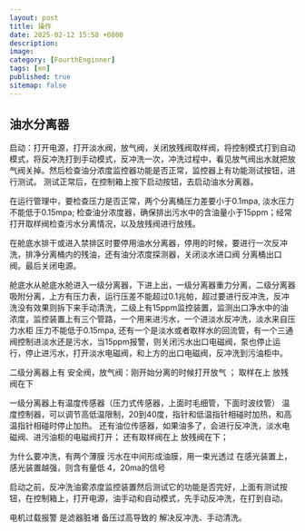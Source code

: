 ```yaml
---
layout: post
title: 操作
date: 2025-02-12 15:58 +0800
description:
image:
category: [FourthEnginner]
tags: [en]
published: true
sitemap: false
---
```




## 油水分离器

启动：打开电源，打开淡水阀，放气阀，关闭放残阀取样阀，将控制模式打到自动模式，将反冲洗打到手动模式，反冲洗一次，冲洗过程中，看见放气阀出水就把放气阀关掉。然后检查油分浓度监控器功能是否正常，监控器上有功能测试按钮，进行测试。 测试正常后，在控制箱上按下启动按钮，去启动油水分离器。

在运行管理中，要检查压力是否正常，两个分离桶压力差要小于0.1mpa, 淡水压力不能低于0.15mpa; 检查油分浓度器，确保排出污⽔中的含油量⼩于15ppm；经常打开取样阀检查污水分离情况，以及放残阀进行放残。

在舱底水排干或进入禁排区时要停用油水分离器，停用的时候，要进行一次反冲洗，排净分离桶内的残油，还有油分浓度探测器，关闭淡水进口阀 分离桶出口阀。最后关闭电源。



舱底水从舱底水舱进入一级分离器，下进上出，一级分离器重力分离，二级分离器吸附分离，上方有压力表，运行压差不能超过0.1兆帕，超过要进行反冲洗，反冲洗没有效果则拆下来手动清洗，二级上有15ppm监控装置，监测出口净水中的油浓度，监控装置上有三个管路，一个用来进污水，一个进淡水反冲洗，淡水来自压力水柜 压力不能低于0.15mpa, 还有一个是淡水或者取样水的回流管，有一个三通阀控制进淡水还是污水，当15ppm报警，则关闭污水出口电磁阀，泵也停止运行，停止进污水，打开淡水电磁阀，和上方的出口电磁阀，反冲洗到污油柜中。

二级分离器上有 安全阀，放气阀：刚开始分离的时候打开放气 ；  取样在上 放残阀在下

一级分离器上有温度传感器（压力式传感器，上面时毛细管，下面时波纹管） 温度控制器，可以调节高低温限制，20到40度，指针和低温指针相碰时加热，和高温指针相碰时停止加热。 还有油位传感器，如果油多了，会进行反冲洗，淡水电磁阀、进污油柜的电磁阀打开；  还有取样阀在上 放残阀在下；

为什么要冲洗，有两个薄膜 污水在中间形成油膜，用一束光透过 在感光装置上，感光装置越强，则含有量低 4，20ma的信号

启动之前，反冲洗油雾浓度监控装置然后测试它的功能是否完好，上面有测试按钮，在控制箱上，打开电源，油手动和自动模式，先手动反冲洗，在打到自动。

电机过载报警 是滤器脏堵 备压过高导致的 解决反冲洗、手动清洗。





